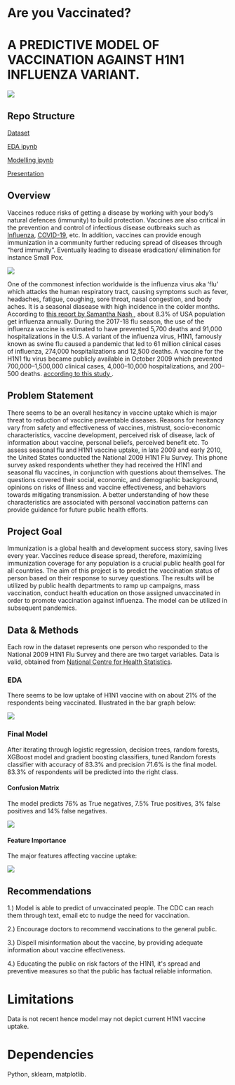 # Are you Vaccinated?
# A PREDICTIVE MODEL OF VACCINATION AGAINST H1N1 INFLUENZA VARIANT.

![](https://github.com/Rachael-Osoro/git_practice/blob/master/Photos/vax.jpg)

## Repo Structure

<a href="https://github.com/Rachael-Osoro/phase_3_project/tree/main/H1N1_data">Dataset</a>

<a href="https://github.com/Rachael-Osoro/phase_3_project/blob/main/H1N1_analysis.ipynb">EDA ipynb</a>

<a href="https://github.com/Rachael-Osoro/phase_3_project/blob/main/models.ipynb">Modelling ipynb</a>

<a href="https://github.com/Rachael-Osoro/phase_3_project/blob/main/H1N1_Analysis_Presentation.pdf">Presentation<a/>

## Overview

Vaccines reduce risks of getting a disease by working with your body’s natural defences (immunity) to build protection. Vaccines are also critical in the prevention and control of infectious disease outbreaks such as  <a href = "https://en.wikipedia.org/wiki/Influenza"> Influenza</a>, <a href = "https://en.wikipedia.org/wiki/COVID-19"> COVID-19</a>, etc. In addition, vaccines can provide enough immunization in a community further reducing spread of diseases through “herd immunity”. Eventually leading to disease eradication/ elimination for instance Small Pox. 

![](https://github.com/Rachael-Osoro/git_practice/blob/master/Photos/health-influenza-taxonomy-virus-cell-illustration.jpg)

One of the commonest infection worldwide is the influenza virus aka ‘flu’ which attacks the human respiratory tract, causing symptoms such as fever, headaches, fatigue, coughing, sore throat, nasal congestion, and body aches. It is a seasonal diasease with high incidence in the colder months. According to <a href = "https://www.wiscontext.org/understanding-perennial-menace-influenza-virus"> this report by Samantha Nash </a>, about 8.3% of USA population get influenza annually. During the 2017-18 flu season, the use of the influenza vaccine is estimated to have prevented 5,700 deaths and 91,000 hospitalizations in the U.S. 
A variant of the influenza virus, H1N1, famously known as swine flu caused a pandemic that led to 61 million clinical cases of influenza, 274,000 hospitalizations and 12,500 deaths. A vaccine for the H1N1 flu virus became publicly available in October 2009 which prevented 700,000–1,500,000 clinical cases, 4,000–10,000 hospitalizations, and 200–500 deaths. <a href = "https://www.ncbi.nlm.nih.gov/pmc/articles/PMC3647645/">according to this study </a>.

## Problem Statement

There seems to be an overall hesitancy in vaccine uptake which is major threat to reduction of vaccine preventable diseases. Reasons for hesitancy vary from safety and effectiveness of vaccines, mistrust, socio-economic characteristics, vaccine development, perceived risk of disease, lack of information about vaccine, personal beliefs, perceived benefit etc. To assess seasonal flu and H1N1 vaccine uptake, in late 2009 and early 2010, the United States conducted the National 2009 H1N1 Flu Survey. This phone survey asked respondents whether they had received the H1N1 and seasonal flu vaccines, in conjunction with questions about themselves. The questions covered their social, economic, and demographic background, opinions on risks of illness and vaccine effectiveness, and behaviors towards mitigating transmission. A better understanding of how these characteristics are associated with personal vaccination patterns can provide guidance for future public health efforts. 


## Project Goal
Immunization is a global health and development success story, saving lives every year. Vaccines reduce disease spread, therefore, maximizing immunization coverage for any population is a crucial public health goal for all countries.
The aim of this project is to predict the vaccination status of person based on their response to survey questions. The results will be utilized by public health departments to ramp up campaigns, mass vaccination, conduct health education on those assigned unvaccinated in order to promote vaccination against influenza. The model can be utilized in subsequent pandemics.

## Data & Methods
Each row in the dataset represents one person who responded to the National 2009 H1N1 Flu Survey and there are two target variables. Data is valid, obtained from 
<a href = "https://www.cdc.gov/nchs/index.htm"> National Centre for Health Statistics</a>.

### EDA
There seems to be low uptake of H1N1 vaccine with on about 21% of the respondents being vaccinated. Illustrated in the bar graph below:

![](https://github.com/Rachael-Osoro/git_practice/blob/master/Photos/h1n1.png)
### Final Model
After iterating through logistic regression, decision trees, random forests, XGBoost model and gradient boosting classifiers, tuned Random forests classifier with accuracy of 83.3% and precision 71.6% is the final model.
83.3% of respondents will be predicted into the right class.
#### Confusion Matrix
The model predicts 76% as True negatives, 7.5% True positives, 3% false positives and 14% false negatives.

![](https://github.com/Rachael-Osoro/git_practice/blob/master/Photos/conf_matrix.png)
#### Feature Importance
The major features affecting vaccine uptake:

![](https://github.com/Rachael-Osoro/git_practice/blob/master/Photos/imp_feat.png)

## Recommendations

1.) Model is able to predict of unvaccinated people. The CDC can reach them through text, email etc to nudge the need for vaccination.

2.) Encourage doctors to recommend vaccinations to the general public.

3.) Dispell misinformation about the vaccine, by providing adequate information about vaccine effectiveness.

4.) Educating the public on risk factors of the H1N1, it's spread and preventive measures so that the public has factual reliable information.

# Limitations
Data is not recent hence model may not depict current H1N1 vaccine uptake.
# Dependencies
Python,
sklearn,
matplotlib.

